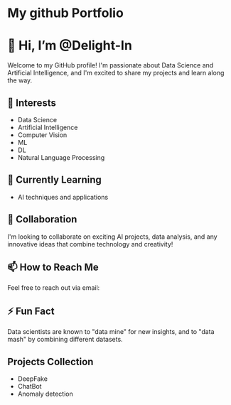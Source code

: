 # My github Portfolio

# 👋 Hi, I’m @Delight-In

Welcome to my GitHub profile! I'm passionate about Data Science and Artificial Intelligence, and I'm excited to share my projects and learn along the way.

## 👀 Interests
- Data Science
- Artificial Intelligence
- Computer Vision
- ML
- DL 
- Natural Language Processing

## 🌱 Currently Learning
- AI techniques and applications

## 💞️ Collaboration
I'm looking to collaborate on exciting AI projects, data analysis, and any innovative ideas that combine technology and creativity!

## 📫 How to Reach Me
Feel free to reach out via email:

## ⚡ Fun Fact
Data scientists are known to "data mine" for new insights, and to "data mash" by combining different datasets.

## Projects Collection

- DeepFake
- ChatBot
- Anomaly detection

